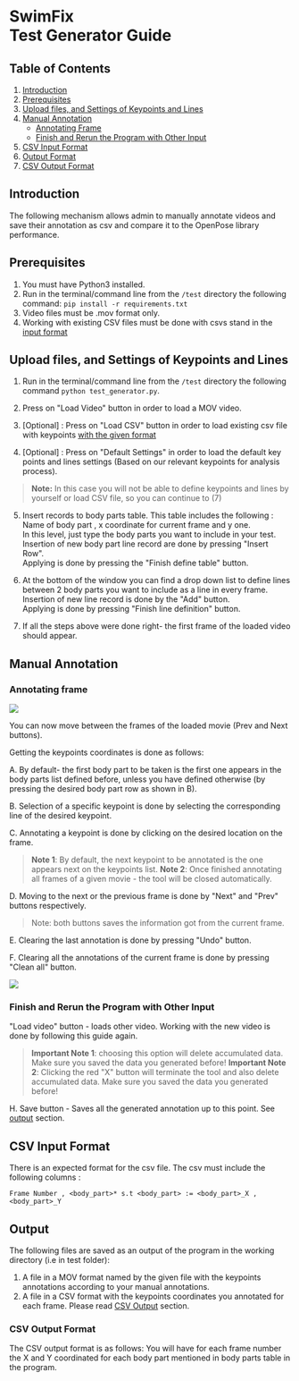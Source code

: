 
# SwimFix<br>Test Generator Guide 
## Table of Contents
1. [Introduction](#introduction)
2. [Prerequisites](#prerequisites)
3. [Upload files, and Settings of Keypoints and Lines](#upload-files-and-settings-of-keypoints-and-lines)
4. [Manual Annotation](#manual-annotation)
	* [Annotating Frame](#annotating-frame)
	* [Finish and Rerun the Program with Other Input](#finish-and-rerun-the-program-with-other-input)
1.  [CSV Input Format](#csv-input-format)
5. [Output Format](#output)
7. [CSV Output Format](#csv-output-format)

## Introduction
The following mechanism allows admin to manually annotate videos and save their annotation as csv and compare it to the OpenPose library performance.


## Prerequisites
1.  You must have Python3 installed.
2.  Run in the terminal/command line from the `/test` directory the following command: `pip install -r requirements.txt`
3. Video files must be .mov format only.
4. Working with existing CSV files must be done with csvs stand in the  [input format](#csv-input-format)


## Upload files, and Settings of Keypoints and Lines

1. Run in the terminal/command line from the `/test` directory the following command `python test_generator.py`.
    
2.  Press on "Load Video" button in order to load a MOV video.
    
3.  [Optional] : Press on "Load CSV" button in order to load existing csv file with keypoints [with the given format](#csv-input-format)
    
4.  [Optional] : Press on "Default Settings" in order to load the default key points and lines settings (Based on our relevant keypoints for analysis process). 

> **Note:** In this case you will not be able to define keypoints and lines by yourself or load CSV file, so you can continue to (7)
    
5.  Insert records to body parts table. This table includes the following : Name of body part , x coordinate for current frame and y one.<br> In this level, just type the body parts you want to include in your test. Insertion of new body part line record are done by pressing "Insert Row".<br> Applying is done by pressing the "Finish define table" button.

    
6.  At the bottom of the window you can find a drop down list to define lines between 2 body parts you want to include as a line in every frame. Insertion of new line record is done by the "Add" button. <br>Applying is done by pressing "Finish line definition" button.
    
7.  If all the steps above were done right- the first frame of the loaded video should appear.
    

## Manual Annotation
### Annotating frame
**![](https://lh5.googleusercontent.com/X8UDNyQpL8N7k57wK2h1wmL5CrPYGwTYB9ixQ9Mkwr2j-pvKmn_HvfHiB0E2Lgwiw1S1Zd8Fb3EiaKU0BRAPBFPbZb4WK8-e2EXBlEoYKt6nfWfHl7xnem9yffxOYTFkMA6Vh2zM)**

You can now move between the frames of the loaded movie (Prev and Next buttons).
    
Getting the keypoints coordinates is done as follows:

A. By default- the first body part to be taken is the first one appears in the body parts list defined before, unless you have defined otherwise (by pressing the desired body part row as shown in B).

B. Selection of a specific keypoint is done by selecting the corresponding line of the desired keypoint.

C. Annotating a keypoint is done by clicking on the desired location on the frame.
 >**Note 1**: By default,  the next keypoint to be annotated is the one appears next on the keypoints list.
> **Note 2**: Once finished annotating all frames of a given movie - the tool will be closed automatically.

D. Moving to the next or the previous frame is done by "Next" and "Prev" buttons respectively.
> Note: both buttons saves the information got from the current frame.

E. Clearing the last annotation is done by pressing "Undo" button.

F. Clearing all the annotations of the current frame is done by pressing "Clean all" button.

**![](https://lh5.googleusercontent.com/IA-KBBZNYY5Fyh8nCksiLDbuaNR0cCFJqqlap06zfs4bD-AONcLdNmZBCJcRASXuji-w8gUH8UM5ggiP_VQYznF4tL8zXH_HyDdHphjw5s0Jjg-CB90IXg_ZEO7i1XW6Faf7pd_z)**

### Finish and Rerun the Program with Other Input
"Load video" button - loads other video. Working with the new video is done by following this guide again. 
> **Important Note 1**: choosing this option will delete accumulated data. Make sure you saved the data you generated before!
> **Important Note  2**: Clicking the red "X" button will terminate the tool and also delete accumulated data. Make sure you saved the data you generated before!

H. Save button - Saves all the generated annotation up to this point. See [output](#output) section.


## CSV Input Format

There is an expected format for the csv file. The csv must include the following columns : 

    Frame Number , <body_part>* s.t <body_part> := <body_part>_X , <body_part>_Y


## Output

The following files are saved as an output of the program in the working directory (i.e in test folder):<br>

1. A  file in a MOV format named by the given file with the keypoints annotations according to your manual annotations.
2.  A  file in a CSV format with the keypoints coordinates you annotated for each frame. Please read [CSV Output](#csv-output-format) section.

### CSV Output Format

The CSV output format is as follows: You will have for each frame number the X and Y coordinated for each body part mentioned in body parts table in the program.
